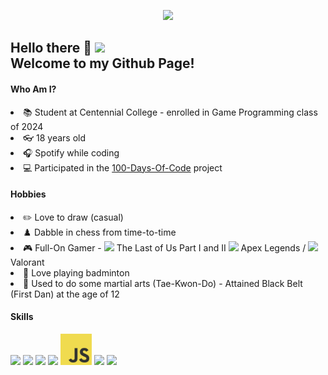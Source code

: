 <p align=center>
<img src="https://user-images.githubusercontent.com/93150595/166331796-8ed91271-9f4a-4aba-8880-2e2575fe35f8.png" width=500px>
</p>

## Hello there 👋 <img src="https://cdn-icons-png.flaticon.com/512/2590/2590297.png" width=20px><br> Welcome to my Github Page!

<h4>Who Am I?</h4>

<li>📚 Student at Centennial College - enrolled in Game Programming class of 2024</li>
<li>👓 18 years old</li>
<li>🎧 Spotify while coding</li>
<li>💻 Participated in the <a href="https://github.com/AceEnderslashSukrish/100DaysOfCode">100-Days-Of-Code</a> project</li>

<h4>Hobbies</h4>
<li>✏️ Love to draw (casual)</li>
<li>♟️ Dabble in chess from time-to-time</li>
<li>🎮 Full-On Gamer - <img src="https://i.redd.it/inzkd3uhtrqa1.jpg" width=20px> The Last of Us Part I and II <img src="https://www.freepnglogos.com/uploads/apex-legends-logo-png/apex-icon-transparent-logo-red-background-apex-legends-17.png" width=20px> Apex Legends / <img src="https://yoolk.ninja/wp-content/uploads/2020/06/Games-Valorant-1024x1024.png" width=20px> Valorant</li>
<li>🏸 Love playing badminton</li>
<li>🥋 Used to do some martial arts (Tae-Kwon-Do) - Attained Black Belt (First Dan) at the age of 12</li>

<h4>Skills</h4>
<p>
<img src="https://cdn3.iconfinder.com/data/icons/logos-and-brands-adobe/512/267_Python-512.png" width=50px>
<img src="https://www.freeiconspng.com/uploads/c-logo-icon-18.png" width=50px>
<img src="https://freeiconshop.com/wp-content/uploads/edd/html-flat.png" width=50px>
<img src="https://cdn.pixabay.com/photo/2017/08/05/11/16/logo-2582747_960_720.png" width=50px>
<img src="https://raw.githubusercontent.com/voodootikigod/logo.js/master/js.png" width=50px>
<img src="https://styles.redditmedia.com/t5_2qm6k/styles/communityIcon_dhjr6guc03x51.png" width=50px>
<img src="https://community.infoblox.com/t5/image/serverpage/image-id/2195iA290BF7E3BA6064D/image-size/large/is-moderation-mode/true?v=v2&px=999" width=50px>
</p>
<!--
**AceEnderslashSukrish/AceEnderslashSukrish** is a ✨ _special_ ✨ repository because its `README.md` (this file) appears on your GitHub profile.

Here are some ideas to get you started:

- 🔭 I’m currently working on ...
- 🌱 I’m currently learning ...
- 👯 I’m looking to collaborate on ...
- 🤔 I’m looking for help with ...
- 💬 Ask me about ...
- 📫 How to reach me: ...
- 😄 Pronouns: ...
- ⚡ Fun fact: ...
-->
